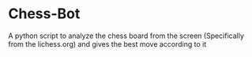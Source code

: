 # Chess-Bot
A python script to analyze the chess board from the screen (Specifically from the lichess.org) and gives the best move according to it
